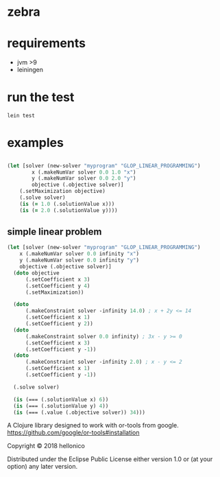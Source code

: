 # zebra

# requirements

- jvm >9
- leiningen

# run the test 

```
lein test
```

# examples

## 
```clojure
(let [solver (new-solver "myprogram" "GLOP_LINEAR_PROGRAMMING")
        x (.makeNumVar solver 0.0 1.0 "x")
        y (.makeNumVar solver 0.0 2.0 "y")
        objective (.objective solver)]
    (.setMaximization objective)
    (.solve solver)
    (is (= 1.0 (.solutionValue x)))
    (is (= 2.0 (.solutionValue y))))
```

## simple linear problem

```clojure
(let [solver (new-solver "myprogram" "GLOP_LINEAR_PROGRAMMING")
    x (.makeNumVar solver 0.0 infinity "x")
    y (.makeNumVar solver 0.0 infinity "y")
    objective (.objective solver)]
  (doto objective
      (.setCoefficient x 3)
      (.setCoefficient y 4)
      (.setMaximization))

  (doto
      (.makeConstraint solver -infinity 14.0) ; x + 2y <= 14
      (.setCoefficient x 1)
      (.setCoefficient y 2))
  (doto
      (.makeConstraint solver 0.0 infinity) ; 3x - y >= 0
      (.setCoefficient x 3)
      (.setCoefficient y -1))
  (doto
      (.makeConstraint solver -infinity 2.0) ; x - y <= 2
      (.setCoefficient x 1)
      (.setCoefficient y -1))

  (.solve solver)

  (is (=== (.solutionValue x) 6))
  (is (=== (.solutionValue y) 4))
  (is (=== (.value (.objective solver)) 34)))
```

A Clojure library designed to work with or-tools from google.
https://github.com/google/or-tools#installation

Copyright © 2018 hellonico

Distributed under the Eclipse Public License either version 1.0 or (at
your option) any later version.
